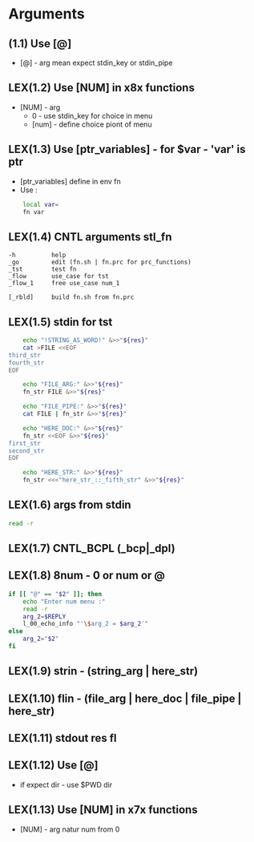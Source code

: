 # Arguments
## (1.1) Use [@]

- [@] - arg mean expect stdin_key or stdin_pipe

## LEX(1.2) Use [NUM] in x8x functions

- [NUM] - arg 
    - 0 - use stdin_key for choice in menu
    - [num] - define choice piont of menu

## LEX(1.3) Use [ptr_variables] - for $var - 'var' is ptr

- [ptr_variables] define in env fn
- Use :
```sh
    local var=
    fn var
```
## LEX(1.4) CNTL arguments stl_fn

    -h          help   
    _go         edit (fn.sh | fn.prc for prc_functions)    
    _tst        test fn
    _flow       use_case for tst
    _flow_1     free use_case num_1
  
    [_rbld]     build fn.sh from fn.prc

## LEX(1.5) stdin for tst
```sh
    echo "!STRING_AS_WORD!" &>>"${res}"
    cat >FILE <<EOF
third_str
fourth_str
EOF

    echo "FILE_ARG:" &>>"${res}"
    fn_str FILE &>>"${res}"

    echo "FILE_PIPE:" &>>"${res}"
    cat FILE | fn_str &>>"${res}"

    echo "HERE_DOC:" &>>"${res}"
    fn_str <<EOF &>>"${res}"
first_str
second_str
EOF

    echo "HERE_STR:" &>>"${res}"
    fn_str <<<"here_str_::_fifth_str" &>>"${res}"
```

## LEX(1.6) args from stdin
```sh
read -r 
```

## LEX(1.7) CNTL_BCPL (_bcp|_dpl)
## LEX(1.8) 8num - 0 or num or @
```sh
if [[ "@" == "$2" ]]; then
    echo "Enter num menu :"
    read -r
    arg_2=$REPLY
    l_00_echo_info "'\$arg_2 = $arg_2'"
else
    arg_2="$2"
fi
```
## LEX(1.9) strin - (string_arg | here_str)
## LEX(1.10) flin - (file_arg | here_doc | file_pipe | here_str)
## LEX(1.11) stdout res fl
## LEX(1.12) Use [@] 
- if expect dir - use $PWD dir

## LEX(1.13) Use [NUM] in x7x functions

- [NUM] - arg natur num from 0
